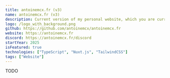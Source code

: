 ```yaml
---
title: antoinemcx.fr (v3)
name: antoinemcx.fr (v3)
description: Current version of my personal website, which you are currently visiting.
logo: /logo_with_background.png
github: https://github.com/antoinemcx/antoinemcx.fr
website: https://antoinemcx.fr
discord: https://antoinemcx.fr/discord
startYear: 2025
isFeatured: true
technologies: ["TypeScript", "Nuxt.js", "TailwindCSS"]
tags: ["Website"]
---
```


TODO
